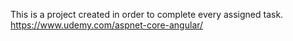 This is a project created in order to complete every assigned task.
https://www.udemy.com/aspnet-core-angular/